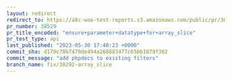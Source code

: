 ```yaml
---
layout: redirect
redirect_to: https://a8c-woo-test-reports.s3.amazonaws.com/public/pr/38529/api/index.html
pr_number: 38529
pr_title_encoded: "ensure+parameter+datatype+for+array_slice"
pr_test_type: api
last_published: "2023-05-30 17:48:23 +0000"
commit_sha: d179c78b7470de494a268683477c65bb1879f362
commit_message: "add phpdocs to existing filters"
branch_name: fix/38292-array_slice
---
```

